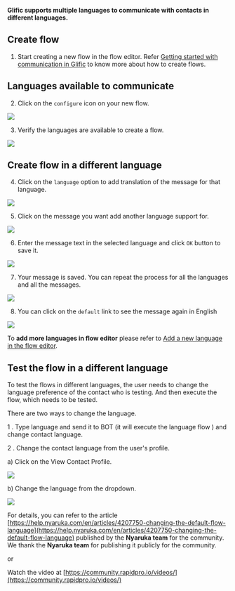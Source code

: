 **Glific supports multiple languages to communicate with contacts in different languages.**

## Create flow

1. Start creating a new flow in the flow editor. Refer [Getting started with communication in Glific](https://glific.slab.com/posts/getting-started-with-communication-in-glific-9gveh4yn) to know more about how to create flows.



##  Languages available to communicate



2. Click on the `configure` icon on your new flow.

![](https://static.slab.com/prod/uploads/8k89m6if/posts/images/SPaqsVC-2nJs8_TCBpGQk5d5.png)



3. Verify the languages are available to create a flow.

![](https://static.slab.com/prod/uploads/8k89m6if/posts/images/WguRg3LMcA41ZVH74lvGWaC0.png)



## Create flow in a different language



4. Click on the `language`  option to add translation of the message for that language.

![](https://static.slab.com/prod/uploads/8k89m6if/posts/images/Hz9eKj0n9xBRceyuOXJVu6Aa.png)



5. Click on the message you want add another language support for.

![](https://static.slab.com/prod/uploads/8k89m6if/posts/images/DcOfnRF3Phgej5ikq7OZmTER.png)



6. Enter the message text in the selected language and click  `OK` button to save it.

![](https://static.slab.com/prod/uploads/8k89m6if/posts/images/f0opM12HywNiaRe-uLsMmolC.png)



7. Your message is saved. You can repeat the process for all the languages and all the messages.

![](https://static.slab.com/prod/uploads/8k89m6if/posts/images/3qrX318yQ5RFUvAK1oTBVSLR.png)



8. You can  click on the `default`  link to see the message again in English

![](https://static.slab.com/prod/uploads/8k89m6if/posts/images/0iiVDwS5xfVWasef5SrZJz1n.png)



To **add more languages in flow editor** please refer to [Add a new language in the flow editor](https://glific.slab.com/public/posts/gowmx5gp).

## Test the flow in a different language

To test the flows in different languages, the user needs to change the language preference of the contact who is testing. And then execute the flow, which needs to be tested.

There are two ways to change the language.

1 . Type language and send it to BOT (it will execute the language flow ) and change contact language.

2 .  Change the contact language from the user&#39;s profile.

a) Click on the View Contact Profile.



![](https://static.slab.com/prod/uploads/8k89m6if/posts/images/qEEah0naCEt5tE178wX4nTI3.png)

b) Change the language from the dropdown.



![](https://static.slab.com/prod/uploads/8k89m6if/posts/images/d0fx-2fFOjBSUTrsCnv7-2Qs.png)



For details, you can refer to the article [https://help.nyaruka.com/en/articles/4207750-changing-the-default-flow-language](https://help.nyaruka.com/en/articles/4207750-changing-the-default-flow-language) published by the **Nyaruka team** for the community. We thank the **Nyaruka team** for publishing it publicly for the community.

or

Watch the video at [https://community.rapidpro.io/videos/](https://community.rapidpro.io/videos/)
